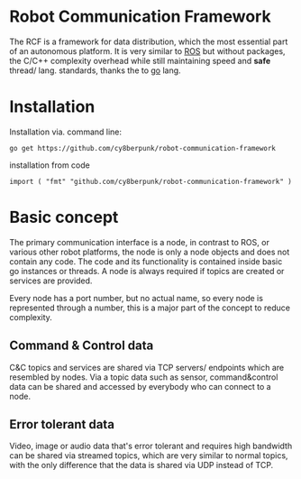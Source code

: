 # Robot Communication Framework

The RCF is a framework for data distribution, which the most essential part of an autonomous platform. It is very similar to [ROS](https://www.ros.org/) but without packages, the C/C++ complexity overhead while still maintaining speed and **safe** thread/ lang. standards, thanks the to [go](https://golang.org/) lang.

# Installation

Installation via. command line: <br>

`go get https://github.com/cy8berpunk/robot-communication-framework` <br>

installation from code

`
import (
    "fmt"
    "github.com/cy8berpunk/robot-communication-framework"
)
`

# Basic concept

The primary communication interface is a node, in contrast to ROS, or various other robot platforms, the node is only a node objects and does not contain any code. The code and its functionality is contained inside basic go instances or threads.
A node is always required if topics are created or services are provided.

Every node has a port number, but no actual name, so every node is represented through a number, this is a major part of the concept to reduce complexity.

## Command & Control data

C&C topics and services are shared via TCP servers/ endpoints which are resembled by nodes. Via a topic data such as sensor, command&control data can be shared and accessed by everybody who can connect to a node.

## Error tolerant data

Video, image or audio data that's error tolerant and requires high bandwidth can be shared via streamed topics, which are very similar to normal topics, with the only difference that the data is shared via UDP instead of TCP.    

